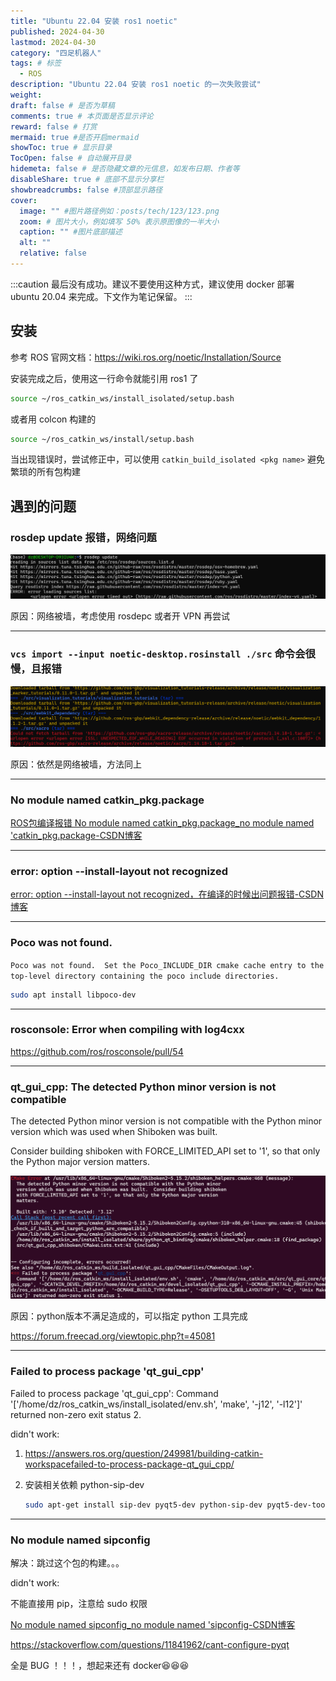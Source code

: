 ```yaml
---
title: "Ubuntu 22.04 安装 ros1 noetic"
published: 2024-04-30
lastmod: 2024-04-30
category: "四足机器人"
tags: # 标签
  - ROS
description: "Ubuntu 22.04 安装 ros1 noetic 的一次失败尝试"
weight:
draft: false # 是否为草稿
comments: true # 本页面是否显示评论
reward: false # 打赏
mermaid: true #是否开启mermaid
showToc: true # 显示目录
TocOpen: false # 自动展开目录
hidemeta: false # 是否隐藏文章的元信息，如发布日期、作者等
disableShare: true # 底部不显示分享栏
showbreadcrumbs: false #顶部显示路径
cover:
  image: "" #图片路径例如：posts/tech/123/123.png
  zoom: # 图片大小，例如填写 50% 表示原图像的一半大小
  caption: "" #图片底部描述
  alt: ""
  relative: false
---
```


:::caution
最后没有成功。建议不要使用这种方式，建议使用 docker 部署 ubuntu 20.04 来完成。下文作为笔记保留。
:::

## 安装

参考 ROS 官网文档：https://wiki.ros.org/noetic/Installation/Source



安装完成之后，使用这一行命令就能引用 ros1 了

``` bash
source ~/ros_catkin_ws/install_isolated/setup.bash
```

或者用 colcon 构建的

``` bash
source ~/ros_catkin_ws/install/setup.bash
```



当出现错误时，尝试修正中，可以使用 `catkin_build_isolated <pkg name>` 避免繁琐的所有包构建



## 遇到的问题

### rosdep update 报错，网络问题

![image-20240430044101740](ros_noetic_install_from_source/image-20240430044101740.png)

原因：网络被墙，考虑使用 rosdepc 或者开 VPN 再尝试

---

### `vcs import --input noetic-desktop.rosinstall ./src` 命令会很慢，且报错

![image-20240430045305375](ros_noetic_install_from_source/image-20240430045305375.png)

原因：依然是网络被墙，方法同上

---


### No module named catkin_pkg.package

[ROS包编译报错 No module named catkin_pkg.package_no module named 'catkin_pkg.package-CSDN博客](https://blog.csdn.net/qq_39779233/article/details/107446258)

---


### error: option --install-layout not recognized

[error: option --install-layout not recognized，在编译的时候出问题报错-CSDN博客](https://blog.csdn.net/pvmsmfchcs/article/details/128655947)

---

### Poco was not found.  

`Poco was not found.  Set the Poco_INCLUDE_DIR cmake cache entry to the top-level directory containing the poco include directories.`

``` bash
sudo apt install libpoco-dev
```

---

### rosconsole: Error when compiling with log4cxx

https://github.com/ros/rosconsole/pull/54

---

### qt_gui_cpp:  The detected Python minor version is not compatible
The detected Python minor version is not compatible with the Python minor
version which was used when Shiboken was built. 

 Consider building shiboken
   with FORCE_LIMITED_API set to '1', so that only the Python major version
   matters.

![image-20240430053951854](ros_noetic_install_from_source/image-20240430053951854.png)

原因：python版本不满足造成的，可以指定 python 工具完成

https://forum.freecad.org/viewtopic.php?t=45081


---


### Failed to process package 'qt_gui_cpp'
Failed to process package 'qt_gui_cpp':
   Command '['/home/dz/ros_catkin_ws/install_isolated/env.sh', 'make', '-j12', '-l12']' returned non-zero exit status 2.


didn't work:

1. https://answers.ros.org/question/249981/building-catkin-workspacefailed-to-process-package-qt_gui_cpp/

2. 安装相关依赖 python-sip-dev

   ```bash
   sudo apt-get install sip-dev pyqt5-dev python-sip-dev pyqt5-dev-tools
   ```

---

###   No module named sipconfig

解决：跳过这个包的构建。。。

didn't work:

不能直接用 pip，注意给 sudo 权限

[No module named sipconfig_no module named 'sipconfig-CSDN博客](https://blog.csdn.net/appleyuchi/article/details/78542517)

https://stackoverflow.com/questions/11841962/cant-configure-pyqt



全是 BUG ！！！，想起来还有 docker😆😆😆
